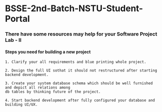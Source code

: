 # BSSE-2nd-Batch-NSTU-Student-Portal

<h3>There have some resources may help for your Software Project Lab - II </h3>


#### Steps you need for building a new project

```
1. Clarify your all requirements and blue printing whole project.
```

```
2. Design the full UI sothat it should not restructured after starting backend development.
```

```
3. Create your system database schema which should be well furnished and depict all relations among 
db tables by thinking future of the project.
```

```
4. Start backend development after fully configured your database and building UI/UX.
```
